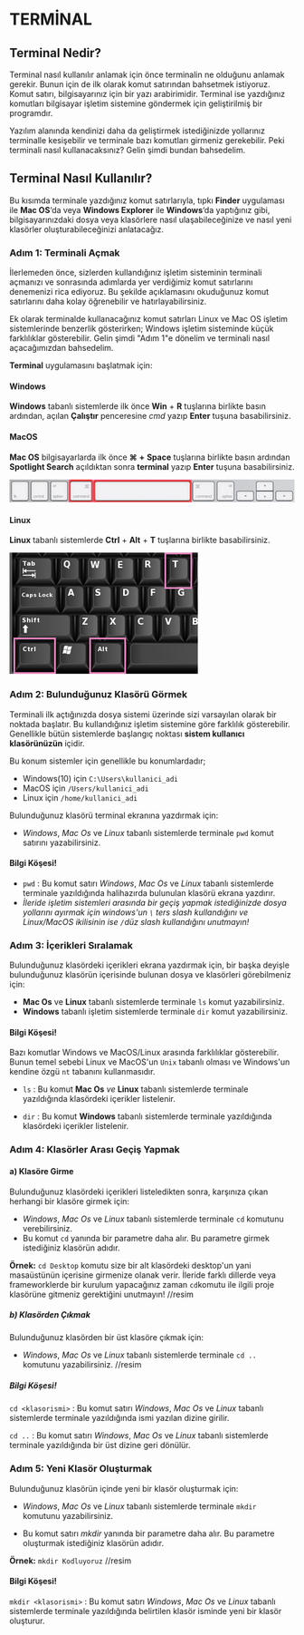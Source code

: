 # TERMİNAL 

## Terminal Nedir?

Terminal nasıl kullanılır anlamak için önce terminalin ne olduğunu anlamak gerekir. Bunun için de ilk olarak komut satırından bahsetmek istiyoruz. Komut satırı, bilgisayarınız için bir yazı arabirimidir. Terminal ise yazdığınız komutları bilgisayar işletim sistemine göndermek için geliştirilmiş bir programdır. 

Yazılım alanında kendinizi daha da geliştirmek istediğinizde yollarınız terminalle kesişebilir ve terminale bazı komutları girmeniz gerekebilir. Peki terminali nasıl kullanacaksınız? Gelin şimdi bundan bahsedelim.

## Terminal Nasıl Kullanılır?

Bu kısımda terminale yazdığınız komut satırlarıyla, tıpkı **Finder** uygulaması ile **Mac OS**‘da veya **Windows Explorer** ile **Windows**‘da yaptığınız gibi, bilgisayarınızdaki dosya veya klasörlere nasıl ulaşabileceğinize ve nasıl yeni klasörler oluşturabileceğinizi anlatacağız. 

### Adım 1: Terminali Açmak

İlerlemeden önce, sizlerden kullandığınız işletim sisteminin terminali açmanızı ve sonrasında adımlarda yer verdiğimiz komut satırlarını denemenizi rica ediyoruz. Bu şekilde açıklamasını okuduğunuz komut satırlarını daha kolay öğrenebilir ve hatırlayabilirsiniz.

Ek olarak terminalde kullanacağınız komut satırları Linux ve Mac OS işletim sistemlerinde benzerlik gösterirken; Windows işletim sisteminde küçük farklılıklar gösterebilir. Gelin şimdi "Adım 1"e dönelim ve terminali nasıl açacağımızdan bahsedelim.

**Terminal** uygulamasını başlatmak için:

#### Windows
**Windows** tabanlı sistemlerde ilk önce **Win** + **R** tuşlarına birlikte basın ardından, açılan **Çalıştır** penceresine *cmd* yazıp **Enter** tuşuna basabilirsiniz.

#### MacOS
**Mac OS** bilgisayarlarda ilk önce **⌘** **+** **Space** tuşlarına birlikte basın ardından **Spotlight Search** açıldıktan sonra **terminal** yazıp **Enter** tuşuna basabilirsiniz.

![terminal1](figures/terminal1.png)

#### Linux
**Linux** tabanlı sistemlerde **Ctrl** + **Alt** + **T** tuşlarına birlikte basabilirsiniz.

![terminal2](figures/terminal2.jpg)

### Adım 2: Bulunduğunuz Klasörü Görmek

Terminali ilk açtığınızda dosya sistemi üzerinde sizi varsayılan olarak bir noktada başlatır. Bu kullandığınız işletim sistemine göre farklılık gösterebilir. Genellikle bütün sistemlerde başlangıç noktası **sistem kullanıcı klasörünüzün** içidir. 

Bu konum sistemler için genellikle bu konumlardadır;
* Windows(10) için `C:\Users\kullanici_adi`
* MacOS için `/Users/kullanici_adi`
* Linux için `/home/kullanici_adi`

Bulunduğunuz klasörü terminal ekranına yazdırmak için:

* *Windows*, *Mac Os* ve *Linux* tabanlı sistemlerde terminale `pwd` komut satırını yazabilirsiniz.

#### Bilgi Köşesi!

* `pwd` : Bu komut satırı *Windows*, *Mac Os* ve *Linux* tabanlı sistemlerde terminale yazıldığında halihazırda bulunulan klasörü ekrana yazdırır.
* *İleride işletim sistemleri arasında bir geçiş yapmak istediğinizde dosya yollarını ayırmak için windows'un `\` ters slash kullandığını ve Linux/MacOS ikilisinin ise `/`düz slash kullandığını unutmayın!*

### Adım 3:  İçerikleri Sıralamak

Bulunduğunuz klasördeki içerikleri ekrana yazdırmak için, bir başka deyişle bulunduğunuz klasörün içerisinde bulunan dosya ve klasörleri görebilmeniz için:

* **Mac Os** ve **Linux** tabanlı sistemlerde terminale `ls` komut yazabilirsiniz.
* **Windows** tabanlı işletim sistemlerde terminale `dir` komut yazabilirsiniz.

#### Bilgi Köşesi!
Bazı komutlar Windows ve MacOS/Linux arasında farklılıklar gösterebilir. Bunun temel sebebi Linux ve MacOS'un `Unix` tabanlı olması ve Windows'un kendine özgü `nt` tabanını kullanmasıdır.

* `ls` : Bu komut **Mac Os** *ve* **Linux** tabanlı sistemlerde terminale yazıldığında klasördeki içerikler listelenir.

* `dir` : Bu komut **Windows** tabanlı sistemlerde terminale yazıldığında klasördeki içerikler listelenir.


### Adım 4: Klasörler Arası Geçiş Yapmak

#### a) Klasöre Girme

Bulunduğunuz klasördeki içerikleri listeledikten sonra, karşınıza çıkan herhangi bir klasöre girmek için:

* *Windows*, *Mac Os* ve *Linux* tabanlı sistemlerde terminale `cd` komutunu verebilirsiniz.
* Bu komut `cd` yanında bir parametre daha alır. Bu parametre girmek istediğiniz klasörün adıdır.

**Örnek:**
`cd Desktop` komutu size bir alt klasördeki desktop'un yani masaüstünün içerisine girmenize olanak verir. İleride farklı dillerde veya frameworklerde bir kurulum yapacağınız zaman `cd`komutu ile ilgili proje klasörüne gitmeniz gerektiğini unutmayın!
//resim

##### b) Klasörden Çıkmak

Bulunduğunuz klasörden bir üst klasöre çıkmak için:

* *Windows*, *Mac Os* ve *Linux* tabanlı sistemlerde terminale `cd ..` komutunu yazabilirsiniz.
//resim

##### Bilgi Köşesi!

`cd <klasorismi>` : Bu komut satırı *Windows*, *Mac Os* ve *Linux* tabanlı sistemlerde terminale yazıldığında ismi yazılan dizine girilir. 

`cd ..` : Bu komut satırı *Windows*, *Mac Os* ve *Linux* tabanlı sistemlerde terminale yazıldığında bir üst dizine geri dönülür.

### Adım 5: Yeni Klasör Oluşturmak

Bulunduğunuz klasörün içinde yeni bir klasör oluşturmak için:

* *Windows*, *Mac Os* ve *Linux* tabanlı sistemlerde terminale `mkdir` komutunu yazabilirsiniz.

* Bu komut satırı *mkdir* yanında bir parametre daha alır. Bu parametre oluşturmak istediğiniz klasörün adıdır.

**Örnek:**
`mkdir Kodluyoruz`
//resim



#### Bilgi Köşesi!

`mkdir <klasorismi>` : Bu komut satırı *Windows*, *Mac Os* ve *Linux* tabanlı sistemlerde terminale yazıldığında belirtilen klasör isminde yeni bir klasör oluşturur. 



